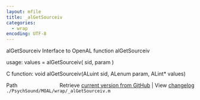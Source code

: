 ```yaml
---
layout: mfile
title: _alGetSourceiv
categories:
  - wrap
encoding: UTF-8
---
```


alGetSourceiv  Interface to OpenAL function alGetSourceiv  

usage:  values = alGetSourceiv( sid, param )  

C function:  void alGetSourceiv(ALuint sid, ALenum param, ALint\* values)  


<div class="code_header" style="text-align:right;">
  <span style="float:left;">Path&nbsp;&nbsp;</span> <span class="counter">Retrieve <a href=
  "https://raw.github.com/Psychtoolbox-3/Psychtoolbox-3/beta/./PsychSound/MOAL/wrap/_alGetSourceiv.m">current version from GitHub</a> | View <a href=
  "https://github.com/Psychtoolbox-3/Psychtoolbox-3/commits/beta/./PsychSound/MOAL/wrap/_alGetSourceiv.m">changelog</a></span>
</div>
<div class="code">
  <code>./PsychSound/MOAL/wrap/_alGetSourceiv.m</code>
</div>
